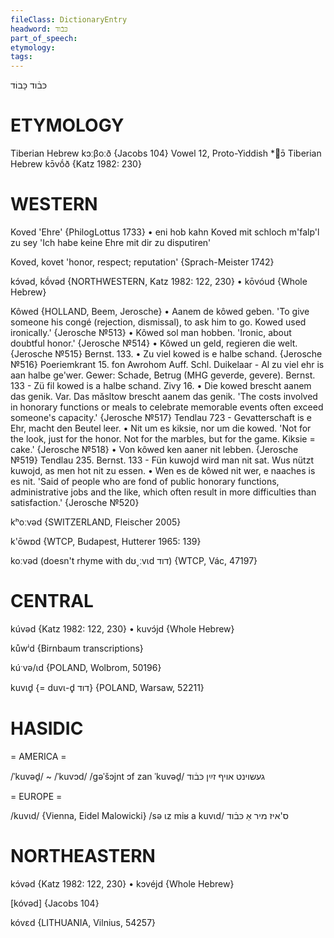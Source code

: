 ```yaml
---
fileClass: DictionaryEntry
headword: כּבֿוד
part_of_speech: 
etymology: 
tags: 
---
```

כּבֿוד
כָּבוֹד

ETYMOLOGY
===========
Tiberian Hebrew kɔːβoːð
{Jacobs 104}
Vowel 12, Proto-Yiddish *ɔ̄
Tiberian Hebrew kɔ̄vṓð
{Katz 1982: 230}

WESTERN
========

Koved 'Ehre'  {PhilogLottus 1733}
	•	eni hob kahn Koved mit schloch m'falp'l zu sey 'Ich habe keine Ehre mit dir zu disputiren'

Koved, kovet 'honor, respect; reputation' {Sprach-Meister 1742}

kɔ́vəd, kṓvəd {NORTHWESTERN, Katz 1982: 122, 230}
	•	kōvóud {Whole Hebrew}

Kôwed {HOLLAND, Beem, Jerosche}
	•	Aanem de kôwed geben. 'To give someone his congé (rejection, dismissal), to ask him to go. Kowed used ironically.' {Jerosche №513}
	•	Kôwed sol man hobben. 'Ironic, about doubtful honor.' {Jerosche №514}
	•	Kôwed un geld, regieren die welt. {Jerosche №515}
Bernst. 133.
	•	Zu viel kowed is e halbe schand. {Jerosche №516}
Poeriemkrant 15. fon Awrohom Auff. Schl. Duikelaar - Al zu viel ehr is aan halbe ge'wer.
Gewer: Schade, Betrug (MHG geverde, gevere).
Bernst. 133 - Zü fil kowed is a halbe schand.
Zivy 16.
	•	Die kowed brescht aanem das genik. Var. Das măsltow brescht aanem das genik. 'The costs involved in honorary functions or meals to celebrate memorable events often exceed someone's capacity.' {Jerosche №517}
Tendlau 723 - Gevatterschaft is e Ehr, macht den Beutel leer.
	•	Nit um es kiksie, nor um die kowed. 'Not for the look, just for the honor. Not for the marbles, but for the game. Kiksie = cake.' {Jerosche №518}
	•	Von kôwed ken aaner nit lebben. {Jerosche №519}
Tendlau 235.
Bernst. 133 - Fün kuwojd wird man nit sat. Wus nützt kuwojd, as men hot nit zu essen.
	•	Wen es de kôwed nit wer, e naaches is es nit. 'Said of people who are fond of public honorary functions, administrative jobs and the like, which often result in more difficulties than satisfaction.' {Jerosche №520}

kʰoːvəd {SWITZERLAND, Fleischer 2005}

k'ōwɒd {WTCP, Budapest, Hutterer 1965: 139}

koːvəd (doesn't rhyme with dʊ˯ːvɩd דוד) {WTCP, Vác, 47197}

CENTRAL
========

kúvəd {Katz 1982: 122, 230}
	•	kuvɔ́jd {Whole Hebrew}

kůwⁱd {Birnbaum transcriptions}

kúˑvə/ɩd {POLAND, Wolbrom, 50196}

kuvɩd̥ {= duvɩ-d̥ דוד} {POLAND, Warsaw, 52211}

HASIDIC
=======
= AMERICA = 

/ˈkuvəd̥/ ~ /ˈkuvɔd/
/gəˈšɔjnt ɔf zan ˈkuvəd̥/ געשוינט אויף זײַן כּבֿוד

= EUROPE = 

/kuvɩd/ {Vienna, Eidel Malowicki}
/sə ɩz miʁ a kuvɩd/ ס'איז מיר אַ כּבֿוד

NORTHEASTERN
==============

kɔ́vəd {Katz 1982: 122, 230}
	•	kɔvéjd {Whole Hebrew}

[kóvəd] {Jacobs 104}

kóvɛd {LITHUANIA, Vilnius, 54257}